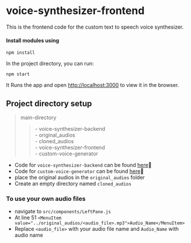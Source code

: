 # voice-synthesizer-frontend

This is the frontend code for the custom text to speech voice synthesizer.

#### Install modules using
```
npm install
```
In the project directory, you can run:
```
npm start
```
It Runs the app and open [http://localhost:3000](http://localhost:3000) to view it in the browser.

## Project directory setup

> main-directory
>> \- voice-synthesizer-backend <br/> - original_audios <br/> - cloned_audios <br/> - voice-synthesizer-frontend <br/> - custom-voice-generator

- Code for ``` voice-synthesizer-backend ``` can be found <a href="https://github.com/Jony-Jas/voice-synthesizer-backend">here</a>🔗
- Code for ``` custom-voice-generator ``` can be found <a href="">here</a>🔗
- place the original audios in the ``` original_audios ``` folder
- Create an empty directory named ``` cloned_audios ```

### To use your own audio files
- navigate to ```src/components/LeftPane.js```
- At line 51 ``` <MenuItem value="../original_audios/<audio_file>.mp3">Audio_Name</MenuItem> ```
- Replace `<audio_file>` with your audio file name and `Audio_Name` with audio name
